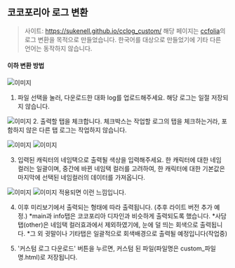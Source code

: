 ## 코코포리아 로그 변환
> 사이트: https://sukenell.github.io/cclog_custom/
> 해당 페이지는 [ccfolia](https://ccfolia.com/)의 로그 변환을 목적으로 만들었습니다.
> 한국어를 대상으로 만들었기에 기타 다른 언어는 동작하지 않습니다.


#### 이하 변환 방법

![이미지](https://i.imgur.com/Zs2mOTn.png)
1. 파일 선택을 눌러, 다운로드한 대화 log를 업로드해주세요. 해당 로그는 일절 저장되지 않습니다.

![이미지](https://i.imgur.com/InVuJ69.png)
2. 출력할 탭을 체크합니다.
   체크박스는 작업할 로그의 탭을 체크하는거라, 포함하지 않은 다른 탭 로그는 작업하지 않습니다.

![이미지](https://i.imgur.com/2jAbXHH.png) ![이미지](https://i.imgur.com/AqKwkkC.png)

3. 입력된 캐릭터의 네임택으로 출력될 색상을 입력해주세요.
한 캐릭터에 대한 네임 컬러는 일괄이며, 중간에 바뀐 네임택 컬러를 고려하여, 한 캐릭터에 대한 기본값은 마지막에 선택된 네임컬러의 데이터를 가져옵니다.


![이미지](https://i.imgur.com/X6pi6cT.png) ![이미지](https://i.imgur.com/qLNWOTz.png)
적용되면 이런 느낌입니다.

4. 이후 미리보기에서 출력되는 형태에 따라 출력됩니다. (추후 라이트 버전 추가 예정.)
    *main과 info탭은 코코포리아 디자인과 비슷하게 출력되도록 했습니다.
    *사담탭(other)은 네임택 컬러효과에서 제외하였기에, 눈에 덜 띄는 회색으로 출력됩니다.
    *그 외 귓말이나 기타탭은 일괄적으로 회색배경으로 출력될 예정입니다(작업중)

6. '커스텀 로그 다운로드' 버튼을 누르면, 커스텀 된 파일(파일명은 custom_파일명.html)로 저장됩니다.



